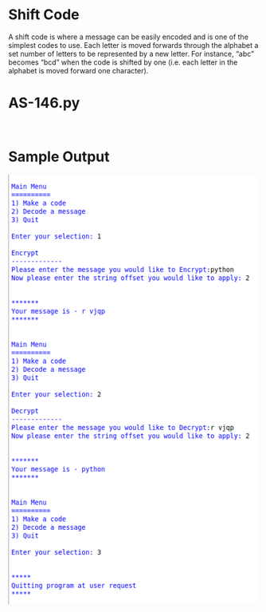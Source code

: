 
Shift Code
========================================================

A shift code is where a message can be easily encoded and is one of the simplest codes to use. Each letter is moved forwards through the alphabet a set number of letters to be represented by a new letter. For instance, “abc” becomes “bcd” when the code is shifted by one (i.e. each letter in the alphabet is moved forward one character).

AS-146.py
========================================================
```Python3


```

Sample Output
========================================================


![Sample output Shift Code](https://github.com/nihathalici/Python-By-Example/blob/main/Alternative-Solutions/CHL-146-Shift-Code/sample-output-AS-146.png)

